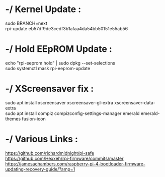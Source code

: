 # -/ Kernel Update :

sudo BRANCH=next<br />
rpi-update eb57df9de3cedf3b1afaa4da54bb50151e55ab56<br />

# -/ Hold EEpROM Update :

echo "rpi-eeprom hold" | sudo dpkg --set-selections<br />
sudo systemctl mask rpi-eeprom-update<br />

# -/ XScreensaver fix :

sudo apt install xscreensaver xscreensaver-gl-extra xscreensaver-data-extra<br />
sudo apt install compiz compizconfig-settings-manager emerald emerald-themes fusion-icon<br />

# -/ Various Links :

https://github.com/richardmidnight/pi-safe<br />
https://github.com/Hexxeh/rpi-firmware/commits/master<br />
https://jamesachambers.com/raspberry-pi-4-bootloader-firmware-updating-recovery-guide/?amp=1<br />
